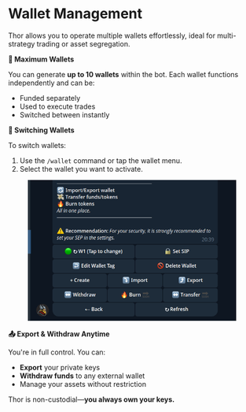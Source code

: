 # Wallet Management

Thor allows you to operate multiple wallets effortlessly, ideal for multi-strategy trading or asset segregation.

**🔢 Maximum Wallets**

You can generate **up to 10 wallets** within the bot. Each wallet functions independently and can be:

* Funded separately
* Used to execute trades
* Switched between instantly

**🔄 Switching Wallets**

To switch wallets:

1. Use the `/wallet` command or tap the wallet menu.
2. Select the wallet you want to activate.

<figure><img src="../../.gitbook/assets/wallet.png" alt=""><figcaption></figcaption></figure>

**📤 Export & Withdraw Anytime**

You're in full control. You can:

* **Export** your private keys
* **Withdraw funds** to any external wallet
* Manage your assets without restriction

Thor is non-custodial—**you always own your keys.**

